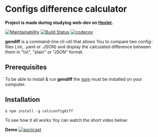 <h1>Configs difference calculator</h1>

**Project is made during studying web-dev on [Hexlet](https://ru.hexlet.io/?ref=50614).**

[![Maintainability](https://api.codeclimate.com/v1/badges/7fdf8101f14ac642b01e/maintainability)](https://codeclimate.com/github/TyrionFront/Difference-calculator/maintainability)
[![Build Status](https://travis-ci.org/TyrionFront/Difference-calculator.svg?branch=master)](https://travis-ci.org/TyrionFront/Difference-calculator)
[![codecov](https://codecov.io/gh/TyrionFront/Difference-calculator/branch/master/graph/badge.svg)](https://codecov.io/gh/TyrionFront/Difference-calculator)

**gendiff** is a command-line cli-util that allows You to compare two config-files (.ini, .yaml or .JSON) and display the calculated difference between them in "txt", "plain" or "JSON" format.  

<h2>Prerequisites</h2>

To be able to install & run **gendiff** the [npm](https://www.npmjs.com/get-npm) must be installed on your computer.

<h2>Installation</h2>

```$ npm install -g calcconfigdiff```

To see how it all works Yoy can watch the short video below:

**Demo**
[![asciicast](https://asciinema.org/a/DtwITymREBy6kOOsr1SRi9cNs.png)](https://asciinema.org/a/DtwITymREBy6kOOsr1SRi9cNs)

